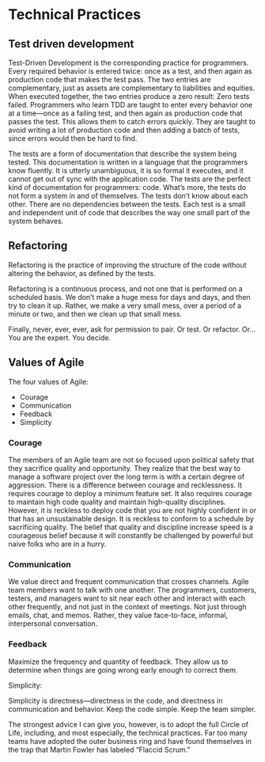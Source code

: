 # Technical Practices

## Test driven development

Test-Driven Development is the corresponding practice for programmers. Every required behavior is entered twice: once as
a test, and then again as production code that makes the test pass. The two entries are complementary, just as assets
are complementary to liabilities and equities. When executed together, the two entries produce a zero result: Zero tests
failed.
    Programmers who learn TDD are taught to enter every behavior one at a time—once as a failing test, and then again as
    production code that passes the test. This allows them to catch errors quickly. They are taught to avoid writing a
    lot of production code and then adding a batch of tests, since errors would then be hard to find.

The tests are a form of documentation that describe the system being tested. This documentation is written in a language
that the programmers know fluently. It is utterly unambiguous, it is so formal it executes, and it cannot get out of
sync with the application code. The tests are the perfect kind of documentation for programmers: code.
    What’s more, the tests do not form a system in and of themselves. The tests don’t know about each other. There are
    no dependencies between the tests. Each test is a small and independent unit of code that describes the way one
    small part of the system behaves.

## Refactoring

Refactoring is the practice of improving the structure of the code without altering the behavior, as defined by the
tests.

Refactoring is a continuous process, and not one that is performed on a scheduled basis. We don’t make a huge mess for
days and days, and then try to clean it up. Rather, we make a very small mess, over a period of a minute or two, and
then we clean up that small mess.

Finally, never, ever, ever, ask for permission to pair. Or test. Or refactor. Or… You are the expert. You decide.

## Values of Agile

The four values of Agile:

- Courage
- Communication
- Feedback
- Simplicity

### Courage

The members of an Agile team are not so focused upon political safety that they sacrifice quality and opportunity. They
realize that the best way to manage a software project over the long term is with a certain degree of aggression.
    There is a difference between courage and recklessness. It requires courage to deploy a minimum feature set. It also
requires courage to maintain high code quality and maintain high-quality disciplines. However, it is reckless to deploy
code that you are not highly confident in or that has an unsustainable design. It is reckless to conform to a schedule
by sacrificing quality. The belief that quality and discipline increase speed is a courageous belief because it will
constantly be challenged by powerful but naive folks who are in a hurry.

### Communication

We value direct and frequent communication that crosses channels. Agile team members want to talk with one another. The
programmers, customers, testers, and managers want to sit near each other and interact with each other frequently, and
not just in the context of meetings. Not just through emails, chat, and memos. Rather, they value face-to-face,
informal, interpersonal conversation.

### Feedback

Maximize the frequency and quantity of feedback. They allow us to determine when things are going wrong early enough to
correct them.

Simplicity:

Simplicity is directness—directness in the code, and directness in communication and behavior. Keep the code simple.
Keep the team simpler.

The strongest advice I can give you, however, is to adopt the full Circle of Life, including, and most especially,
the technical practices. Far too many teams have adopted the outer business ring and have found themselves in
the trap that Martin Fowler has labeled “Flaccid Scrum.”
